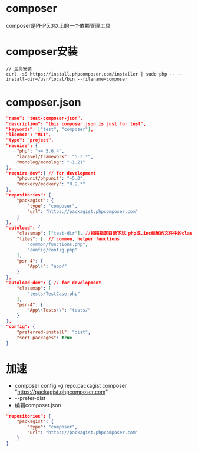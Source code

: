 # composer
composer是PHP5.3以上的一个依赖管理工具

# composer安装

```
// 全局安装
curl -sS https://install.phpcomposer.com/installer | sudo php -- --install-dir=/usr/local/bin --filename=composer
```

# composer.json

```json
"name": "test-composer-json",
"description": "this composer.json is just for test",
"keywords": ["test", "composer"],
"licence": "MIT",
"type": "project",
"require": {
    "php": ">= 5.6.4",
    "laravel/framework": "5.3.*",
    "monolog/monolog": "~1.21"
},
"require-dev":{ // for development
    "phpunit/phpunit": "~5.0",
    "mockery/mockery": "0.9.*"
},
"repositories": {
    "packagist": {
        "type": "composer",
        "url": "https://packagist.phpcomposer.com"
    }
},
"autoload": {
    "classmap": ["test-dir"], //扫描指定目录下以.php或.inc结尾的文件中的class，生成class到指定file path的映射，并加入新生成的 vendor/composer/autoload_classmap.php
    "files": [  // common, helper functions
        "common/functions.php",
        "config/config.php"
    ],
    "psr-4": {
        "App\\": "app/"
    }
},
"autoload-dev": { // for development
    "classmap": [
        "tests/TestCase.php"
    ],
    "psr-4": {
        "App\\Tests\\": "tests/"
    }
},
"config": {
    "preferred-install": "dist",
    "sort-packages": true
}

```

# 加速

* composer config -g repo.packagist composer "https://packagist.phpcomposer.com"
* --prefer-dist
* 编辑composer.json

```json
"repositories": {
    "packagist": {
        "type": "composer",
        "url": "https://packagist.phpcomposer.com"
    }
}
```